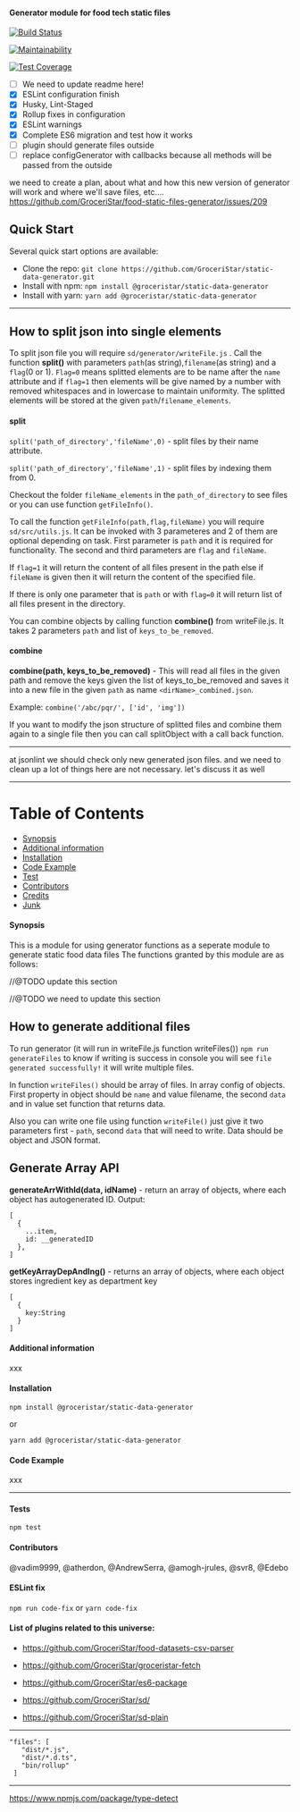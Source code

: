 #### Generator module for food tech static files

[![Build Status](https://travis-ci.org/GroceriStar/food-static-files-generator.svg?branch=master)](https://travis-ci.org/GroceriStar/food-static-files-generator)

[![Maintainability](https://api.codeclimate.com/v1/badges/01c06647a2b62bec8b91/maintainability)](https://codeclimate.com/github/GroceriStar/food-static-files-generator/maintainability)

[![Test Coverage](https://api.codeclimate.com/v1/badges/01c06647a2b62bec8b91/test_coverage)](https://codeclimate.com/github/GroceriStar/food-static-files-generator/test_coverage)

- [ ] We need to update readme here!
- [x] ESLint configuration finish
- [x] Husky, Lint-Staged
- [x] Rollup fixes in configuration
- [x] ESLint warnings
- [x] Complete ES6 migration and test how it works
- [ ] plugin should generate files outside
- [ ] replace configGenerator with callbacks because all methods will be passed from the outside

we need to create a plan, about what and how this new version of generator
will work and where we'll save files, etc.... https://github.com/GroceriStar/food-static-files-generator/issues/209

## Quick Start

Several quick start options are available:

- Clone the repo: `git clone https://github.com/GroceriStar/static-data-generator.git`
- Install with npm: `npm install @groceristar/static-data-generator`
- Install with yarn: `yarn add @groceristar/static-data-generator`

---

## How to split json into single elements

To split json file you will require `sd/generator/writeFile.js` . Call the function **split()** with parameters `path`(as string),`filename`(as string) and a `flag`(0 or 1).
`Flag=0` means splitted elements are to be name after the `name` attribute and if `flag=1` then elements will be give named by a number with removed whitespaces and in lowercase to maintain uniformity.
The splitted elements will be stored at the given `path`/`filename_elements`.

#### split

`split('path_of_directory','fileName',0)` - split files by their name attribute.

`split('path_of_directory','fileName',1)` - split files by indexing them from 0.

Checkout the folder `fileName_elements` in the `path_of_directory` to see files or you can use function `getFileInfo()`.

To call the function `getFileInfo(path,flag,fileName)` you will require `sd/src/utils.js`. It can be invoked with 3 parameteres and 2 of them are optional depending on task. First parameter is `path` and it is required for functionality. The second and third parameters are `flag` and `fileName`.

If `flag=1` it will return the content of all files present in the path else if `fileName` is given then it will return the content of the specified file.

If there is only one parameter that is `path` or with `flag=0` it will return list of all files present in the directory.

You can combine objects by calling function **combine()** from writeFile.js. It takes 2 parameters `path` and list of `keys_to_be_removed`.

#### combine

**combine(path, keys_to_be_removed)** - This will read all files in the given path and remove the keys given the list of keys_to_be_removed and saves it into a new file in the given `path` as name `<dirName>_combined.json`.

Example: `combine('/abc/pqr/', ['id', 'img'])`

If you want to modify the json structure of splitted files and combine them again to a single file then you can call splitObject with a call back function.

---

at jsonlint we should check only new generated json files.
and we need to clean up a lot of things here are not necessary. let's discuss it as well

---

# Table of Contents

- [Synopsis](#synopsis)
- [Additional information](#additional-information)
- [Installation](#installation)
- [Code Example](#code-example)
- [Test](#tests)
- [Contributors](#contributors)
- [Credits](#credits)
- [Junk](#junk)

#### Synopsis

This is a module for using generator functions as a seperate module to generate static food data files
The functions granted by this module are as follows:

//@TODO update this section

<!-- ### Generator commands
- `npm run generateFiles` or `yarn generateFiles`: generate all recipes in folder `dist`
- `npm run generateFile`  or `yarn generateFile`: generate meal on two weeks in folder `dist`
- `npm run generateArray` or `yarn generateArray`: More detailed information [here](#how-to-generate) -->

//@TODO we need to update this section

## How to generate additional files

To run generator (it will run in writeFile.js function writeFiles()) `npm run generateFiles` to know if writing is success in console you will see `file generated successfully!` it will write multiple files.

In function `writeFiles()` should be array of files. In array config of objects.
First property in object should be `name` and value filename, the second `data` and in value set function that returns data.

Also you can write one file using function `writeFile()` just give it two parameters first - `path`, second `data` that will need to write. Data should be object and JSON format.

## Generate Array API

**generateArrWithId(data, idName)** - return an array of objects, where each object has autogenerated ID.
Output:

```
[
  {
    ...item,
    id: __generatedID
  },
]
```

**getKeyArrayDepAndIng()** - returns an array of objects, where each object stores ingredient key as department key

```
[
  {
    key:String
  }
]
```

#### Additional information

xxx

#### Installation

`npm install @groceristar/static-data-generator`

or

`yarn add @groceristar/static-data-generator`

#### Code Example

xxx

---

#### Tests

```
npm test
```

#### Contributors

@vadim9999, @atherdon, @AndrewSerra, @amogh-jrules, @svr8, @Edebo

#### ESLint fix

`npm run code-fix` or
`yarn code-fix`

#### List of plugins related to this universe:

- https://github.com/GroceriStar/food-datasets-csv-parser
- https://github.com/GroceriStar/groceristar-fetch

- https://github.com/GroceriStar/es6-package

- https://github.com/GroceriStar/sd/

- https://github.com/GroceriStar/sd-plain

---

```
"files": [
   "dist/*.js",
   "dist/*.d.ts",
   "bin/rollup"
 ]
```

---

https://www.npmjs.com/package/type-detect
